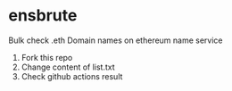 # ensbrute

Bulk check  .eth Domain names on ethereum name service 



1. Fork this repo
2. Change content of list.txt
3. Check github actions result
